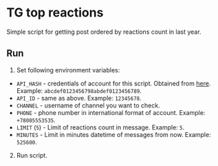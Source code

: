 # TG top reactions

Simple script for getting post ordered by reactions count in last year.

## Run

1. Set following environment variables:
 - `API_HASH` - credentials of account for this script. 
Obtained from [here](https://my.telegram.org/apps).
Example: `abcdef0123456798abdef0123456789`.
 - `API_ID` - same as above.
Example: `12345678`.
 - `CHANNEL` - username of channel you want to check.
 - `PHONE` - phone number in international format of account.
Example: `+78005553535`.
 - `LIMIT` (`5`) - Limit of reactions count in message.
Example: `5`.
 - `MINUTES` - Limit in minutes datetime of messages from now. 
Example: `525600`.

2. Run script.

